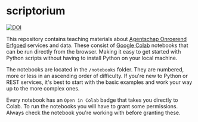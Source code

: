 # scriptorium

[![DOI](https://zenodo.org/badge/DOI/10.5281/zenodo.5831137.svg)](https://doi.org/10.5281/zenodo.5831137)

This repository contains teaching materials about 
[Agentschap Onroerend Erfgoed](https://www.onroerenderfgoed.be) services and 
data. These consist of [Google Colab](https://colab.research.google.com/) 
notebooks that can be run directly from the browser. Making it easy to get 
started with Python scripts without having to install Python on your local 
machine.

The notebooks are located in the `/notebooks` folder. They are numbered, more
or less in an ascending order of difficulty. If you're new to Python or REST
services, it's best to start with the basic examples and work your way up to
the more complex ones.

Every notebook has an `Open in Colab` badge that takes you directly to Colab.
To run the notebooks you will have to grant some permissions. Always check the
notebook you're working with before granting these.
